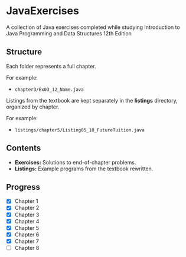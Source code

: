 # JavaExercises
A collection of Java exercises completed while studying Introduction to Java Programming and Data Structures 12th Edition


## Structure
Each folder represents a full chapter.

For example:
- `chapter3/Ex03_12_Name.java`

Listings from the textbook are kept separately in the **listings** directory, organized by chapter.

For example:
- `listings/chapter5/Listing05_10_FutureTuition.java`

## Contents
- **Exercises:** Solutions to end-of-chapter problems.
- **Listings:** Example programs from the textbook rewritten.

## Progress
- [x] Chapter 1  
- [x] Chapter 2  
- [x] Chapter 3  
- [x] Chapter 4  
- [x] Chapter 5  
- [x] Chapter 6  
- [x] Chapter 7
- [ ] Chapter 8

